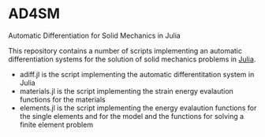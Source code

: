 # AD4SM
Automatic Differentiation for Solid Mechanics in Julia


This repository contains a number of scripts implementing an automatic differentiation systems for the solution of solid mechanics problems in [Julia](https://github.com/JuliaLang/julia).

- adiff.jl			 is the script implementing the automatic differentitation system in Julia
- materials.jl   is the script implementing the strain energy evalaution functions for the materials
- elements.jl    is the script implementing the energy evalaution functions for the single elements and for the model and the functions for solving a finite element problem
